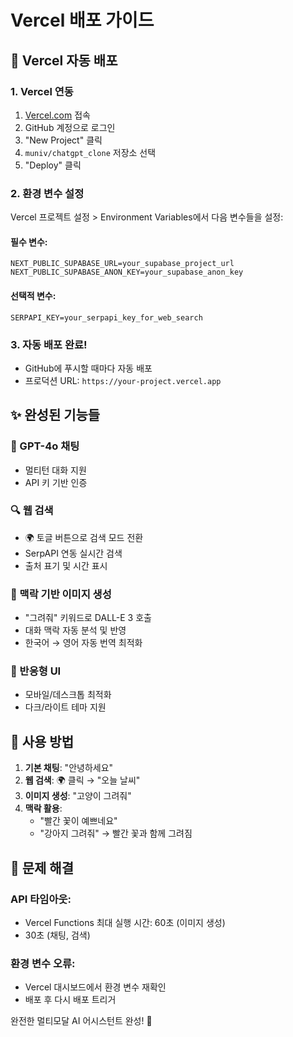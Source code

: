 # Vercel 배포 가이드

## 🚀 Vercel 자동 배포

### 1. Vercel 연동
1. [Vercel.com](https://vercel.com) 접속
2. GitHub 계정으로 로그인
3. "New Project" 클릭
4. `muniv/chatgpt_clone` 저장소 선택
5. "Deploy" 클릭

### 2. 환경 변수 설정
Vercel 프로젝트 설정 > Environment Variables에서 다음 변수들을 설정:

#### 필수 변수:
```
NEXT_PUBLIC_SUPABASE_URL=your_supabase_project_url
NEXT_PUBLIC_SUPABASE_ANON_KEY=your_supabase_anon_key
```

#### 선택적 변수:
```
SERPAPI_KEY=your_serpapi_key_for_web_search
```

### 3. 자동 배포 완료!
- GitHub에 푸시할 때마다 자동 배포
- 프로덕션 URL: `https://your-project.vercel.app`

## ✨ 완성된 기능들

### 🤖 GPT-4o 채팅
- 멀티턴 대화 지원
- API 키 기반 인증

### 🔍 웹 검색
- 🌍 토글 버튼으로 검색 모드 전환
- SerpAPI 연동 실시간 검색
- 출처 표기 및 시간 표시

### 🎨 맥락 기반 이미지 생성
- "그려줘" 키워드로 DALL-E 3 호출
- 대화 맥락 자동 분석 및 반영
- 한국어 → 영어 자동 번역 최적화

### 📱 반응형 UI
- 모바일/데스크톱 최적화
- 다크/라이트 테마 지원

## 🎯 사용 방법

1. **기본 채팅**: "안녕하세요"
2. **웹 검색**: 🌍 클릭 → "오늘 날씨"
3. **이미지 생성**: "고양이 그려줘"
4. **맥락 활용**: 
   - "빨간 꽃이 예쁘네요"
   - "강아지 그려줘" → 빨간 꽃과 함께 그려짐

## 🔧 문제 해결

### API 타임아웃:
- Vercel Functions 최대 실행 시간: 60초 (이미지 생성)
- 30초 (채팅, 검색)

### 환경 변수 오류:
- Vercel 대시보드에서 환경 변수 재확인
- 배포 후 다시 배포 트리거

완전한 멀티모달 AI 어시스턴트 완성! 🎉
